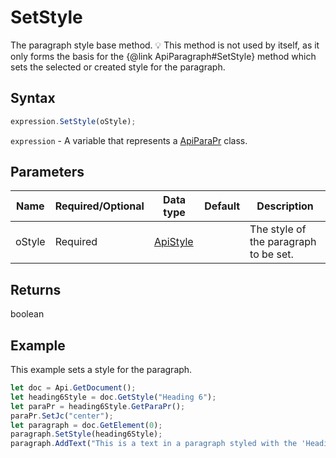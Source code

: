 # SetStyle

The paragraph style base method.
💡 This method is not used by itself, as it only forms the basis for the &#123;@link ApiParagraph#SetStyle&#125; method which sets the selected or created style for the paragraph.

## Syntax

```javascript
expression.SetStyle(oStyle);
```

`expression` - A variable that represents a [ApiParaPr](../ApiParaPr.md) class.

## Parameters

| **Name** | **Required/Optional** | **Data type** | **Default** | **Description** |
| ------------- | ------------- | ------------- | ------------- | ------------- |
| oStyle | Required | [ApiStyle](../../ApiStyle/ApiStyle.md) |  | The style of the paragraph to be set. |

## Returns

boolean

## Example

This example sets a style for the paragraph.

```javascript editor-docx
let doc = Api.GetDocument();
let heading6Style = doc.GetStyle("Heading 6");
let paraPr = heading6Style.GetParaPr();
paraPr.SetJc("center");
let paragraph = doc.GetElement(0);
paragraph.SetStyle(heading6Style);
paragraph.AddText("This is a text in a paragraph styled with the 'Heading 6' style.");
```
